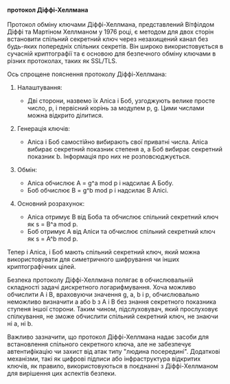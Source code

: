 **протокол Діффі-Хеллмана**
<br>
<br>
Протокол обміну ключами Діффі-Хеллмана, представлений Вітфілдом Діффі та Мартіном Хеллманом 
у 1976 році, є методом для двох сторін встановити спільний секретний ключ через незахищений 
канал без будь-яких попередніх спільних секретів. Він широко використовується в сучасній 
криптографії та є основою для безпечного обміну ключами в різних протоколах, таких як SSL/TLS.

Ось спрощене пояснення протоколу Діффі-Хеллмана:

1. Налаштування:
    - Дві сторони, назвемо їх Аліса і Боб, узгоджують велике просте число, p, 
   і первісний корінь за модулем p, g. Цими числами можна відкрито ділитися.

2. Генерація ключів:
    - Аліса і Боб самостійно вибирають свої приватні числа. Аліса вибирає секретний показник 
   степеня a, а Боб вибирає секретний показник b. Інформація про них не розповсюджується.

3. Обмін:
    - Аліса обчислює A = g^a mod p і надсилає A Бобу.
    - Боб обчислює B = g^b mod p і надсилає B Алісі.

4. Основний розрахунок:
    - Аліса отримує B від Боба та обчислює спільний секретний ключ як s = B^a mod p.
    - Боб отримує A від Аліси та обчислює спільний секретний ключ як s = A^b mod p.

Тепер і Аліса, і Боб мають спільний секретний ключ, який можна використовувати для симетричного 
шифрування чи інших криптографічних цілей.

Безпека протоколу Діффі-Хеллмана полягає в обчислювальній складності задачі дискретного 
логарифмування. Хоча можливо обчислити A і B, враховуючи значення g, a, b і p, обчислювально 
неможливо визначити a або b з A і B без знання секретного показника ступеня іншої сторони. 
Таким чином, підслуховувач, який прослуховує спілкування, не зможе обчислити спільний секретний 
ключ, не знаючи ні a, ні b.

Важливо зазначити, що протокол Діффі-Хеллмана надає засоби для встановлення спільного секретного
ключа, але не забезпечує автентифікацію чи захист від атак типу "людина посередині". Додаткові 
механізми, такі як цифрові підписи або інфраструктура відкритих ключів, як правило, 
використовуються в поєднанні з Діффі-Хеллманом для вирішення цих аспектів безпеки.